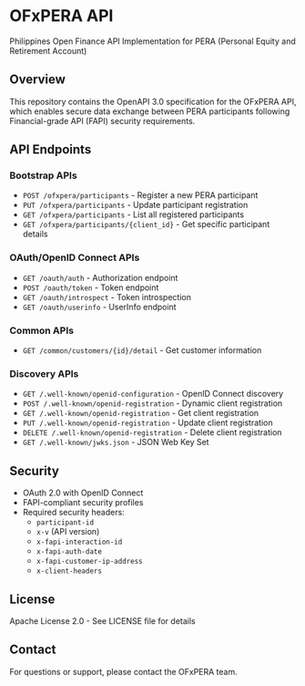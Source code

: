 # OFxPERA API

Philippines Open Finance API Implementation for PERA (Personal Equity and Retirement Account)

## Overview

This repository contains the OpenAPI 3.0 specification for the OFxPERA API, which enables secure data exchange between PERA participants following Financial-grade API (FAPI) security requirements.

## API Endpoints

### Bootstrap APIs
- `POST /ofxpera/participants` - Register a new PERA participant
- `PUT /ofxpera/participants` - Update participant registration
- `GET /ofxpera/participants` - List all registered participants
- `GET /ofxpera/participants/{client_id}` - Get specific participant details

### OAuth/OpenID Connect APIs
- `GET /oauth/auth` - Authorization endpoint
- `POST /oauth/token` - Token endpoint
- `GET /oauth/introspect` - Token introspection
- `GET /oauth/userinfo` - UserInfo endpoint

### Common APIs
- `GET /common/customers/{id}/detail` - Get customer information

### Discovery APIs
- `GET /.well-known/openid-configuration` - OpenID Connect discovery
- `POST /.well-known/openid-registration` - Dynamic client registration
- `GET /.well-known/openid-registration` - Get client registration
- `PUT /.well-known/openid-registration` - Update client registration
- `DELETE /.well-known/openid-registration` - Delete client registration
- `GET /.well-known/jwks.json` - JSON Web Key Set

## Security

- OAuth 2.0 with OpenID Connect
- FAPI-compliant security profiles
- Required security headers:
  - `participant-id`
  - `x-v` (API version)
  - `x-fapi-interaction-id`
  - `x-fapi-auth-date`
  - `x-fapi-customer-ip-address`
  - `x-client-headers`

## License

Apache License 2.0 - See LICENSE file for details

## Contact

For questions or support, please contact the OFxPERA team.

